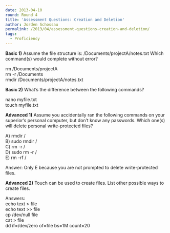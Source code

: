 ```yaml
---
date: 2013-04-10
round: Round 4
title: 'Assessment Questions: Creation and Deletion'
author: Jorden Schossau
permalink: /2013/04/assessment-questions-creation-and-deletion/
tags:
  - Proficiency
---
```

**Basic 1)** Assume the file structure is: /Documents/projectA/notes.txt Which command(s) would complete without error?

rm /Documents/projectA  
rm -r /Documents  
rmdir /Documents/projectA/notes.txt

**Basic 2)** What&#8217;s the difference between the following commands?

nano myfile.txt  
touch myfile.txt

**Advanced 1)** Assume you accidentally ran the following commands on your superior&#8217;s personal computer, but don&#8217;t know any passwords. Which one(s) will delete personal write-protected files?

A) rmdir /  
B) sudo rmdir /  
C) rm -r /  
D) sudo rm -r /  
E) rm -rf /

Answer: Only E because you are not prompted to delete write-protected files.

**Advanced 2)** Touch can be used to create files. List other possible ways to create files.

Answers:  
echo text > file  
echo text >> file  
cp /dev/null file  
cat > file  
dd if=/dev/zero of=file bs=1M count=20

